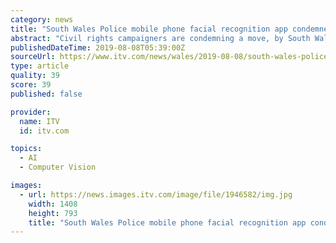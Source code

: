 ```yaml
---
category: news
title: "South Wales Police mobile phone facial recognition app condemned"
abstract: "Civil rights campaigners are condemning a move, by South Wales Police, to trial a facial recognition app on officers' mobile phones. The force is already facing a legal challenge to the technology's use. It says the app only be used when both necessary and ..."
publishedDateTime: 2019-08-08T05:39:00Z
sourceUrl: https://www.itv.com/news/wales/2019-08-08/south-wales-police-mobile-phone-facial-recognition-app-condemned/
type: article
quality: 39
score: 39
published: false

provider:
  name: ITV
  id: itv.com

topics:
  - AI
  - Computer Vision

images:
  - url: https://news.images.itv.com/image/file/1946582/img.jpg
    width: 1408
    height: 793
    title: "South Wales Police mobile phone facial recognition app condemned"
---
```

